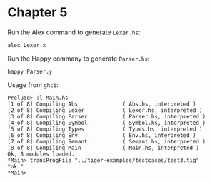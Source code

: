 # Chapter 5

Run the Alex command to generate `Lexer.hs`:

    alex Lexer.x

Run the Happy commany to generate `Parser.hs`:

    happy Parser.y

Usage from `ghci`:

    Prelude> :l Main.hs
    [1 of 8] Compiling Abs              ( Abs.hs, interpreted )
    [2 of 8] Compiling Lexer            ( Lexer.hs, interpreted )
    [3 of 8] Compiling Parser           ( Parser.hs, interpreted )
    [4 of 8] Compiling Symbol           ( Symbol.hs, interpreted )
    [5 of 8] Compiling Types            ( Types.hs, interpreted )
    [6 of 8] Compiling Env              ( Env.hs, interpreted )
    [7 of 8] Compiling Semant           ( Semant.hs, interpreted )
    [8 of 8] Compiling Main             ( Main.hs, interpreted )
    Ok, 8 modules loaded.
    *Main> transProgFile "../tiger-examples/testcases/test3.tig"
    "ok."
    *Main>
